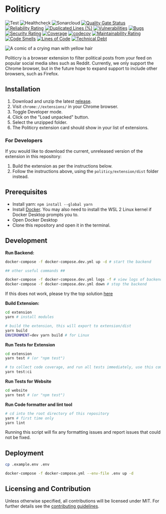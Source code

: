 # Politicry

![Test](https://github.com/se310-t6/politicry/actions/workflows/test.yml/badge.svg)
![Healthcheck](https://github.com/se310-t6/politicry/actions/workflows/healthcheck.yml/badge.svg)
![Sonarcloud](https://github.com/se310-t6/politicry/actions/workflows/sonarcloud.yml/badge.svg)
[![Quality Gate Status](https://sonarcloud.io/api/project_badges/measure?project=se310-t6_politicry&metric=alert_status)](https://sonarcloud.io/summary/new_code?id=se310-t6_politicry)
[![Reliability Rating](https://sonarcloud.io/api/project_badges/measure?project=se310-t6_politicry&metric=reliability_rating)](https://sonarcloud.io/summary/new_code?id=se310-t6_politicry)
[![Duplicated Lines (%)](https://sonarcloud.io/api/project_badges/measure?project=se310-t6_politicry&metric=duplicated_lines_density)](https://sonarcloud.io/summary/new_code?id=se310-t6_politicry)
[![Vulnerabilities](https://sonarcloud.io/api/project_badges/measure?project=se310-t6_politicry&metric=vulnerabilities)](https://sonarcloud.io/summary/new_code?id=se310-t6_politicry)
[![Bugs](https://sonarcloud.io/api/project_badges/measure?project=se310-t6_politicry&metric=bugs)](https://sonarcloud.io/summary/new_code?id=se310-t6_politicry)
[![Security Rating](https://sonarcloud.io/api/project_badges/measure?project=se310-t6_politicry&metric=security_rating)](https://sonarcloud.io/summary/new_code?id=se310-t6_politicry)
[![Coverage](https://sonarcloud.io/api/project_badges/measure?project=se310-t6_politicry&metric=coverage)](https://sonarcloud.io/summary/new_code?id=se310-t6_politicry)
[![codecov](https://codecov.io/gh/se310-t6/politicry/branch/main/graph/badge.svg?token=JSL2O5JZNP)](https://codecov.io/gh/se310-t6/politicry)
[![Maintainability Rating](https://sonarcloud.io/api/project_badges/measure?project=se310-t6_politicry&metric=sqale_rating)](https://sonarcloud.io/summary/new_code?id=se310-t6_politicry)
[![Code Smells](https://sonarcloud.io/api/project_badges/measure?project=se310-t6_politicry&metric=code_smells)](https://sonarcloud.io/summary/new_code?id=se310-t6_politicry)
[![Lines of Code](https://sonarcloud.io/api/project_badges/measure?project=se310-t6_politicry&metric=ncloc)](https://sonarcloud.io/summary/new_code?id=se310-t6_politicry)
[![Technical Debt](https://sonarcloud.io/api/project_badges/measure?project=se310-t6_politicry&metric=sqale_index)](https://sonarcloud.io/summary/new_code?id=se310-t6_politicry)

![A comic of a crying man with yellow hair](https://camo.githubusercontent.com/1851fbb05a7492b6e79caeb8664d3d394b69cf3efe5327bedc167ff75240b27f/68747470733a2f2f63646e2e646973636f72646170702e636f6d2f6174746163686d656e74732f3931303735333430313339333030303436312f313030333538393436383933363232343833382f556e7469746c65645f417274776f726b2e706e67)

Politicry is a browser extension to filter political posts from your feed on popular social media sites such as Reddit. Currently, we only support the Chrome browser, but in the future hope to expand support to include other browsers, such as Firefox.

## Installation

1. Download and unzip the latest [release](https://github.com/se310-t6/politicry/releases). 
2. Visit `chrome://extensions/` in your Chrome browser.
3. Toggle Developer mode.
4. Click on the "Load unpacked" button.
5. Select the unzipped folder.
6. The Politicry extension card should show in your list of extensions.

### For Developers
If you would like to download the current, unreleased version of the extension in this repository:
1. Build the extension as per the instructions below.
2. Follow the instructions above, using the `politicy/extension/dist` folder instead. 

## Prerequisites

- Install yarn: `npm install --global yarn`
- Install [Docker](https://docs.docker.com/get-docker/). You may also need to install the WSL 2 Linux kernel if Docker Desktop prompts you to.
- Open Docker Desktop
- Clone this repository and open it in the terminal.

## Development

**Run Backend:**

```bash
docker-compose -f docker-compose.dev.yml up -d # start the backend

## other useful commands ##

docker-compose -f docker-compose.dev.yml logs -f # view logs of backend
docker-compose -f docker-compose.dev.yml down # stop the backend
```

If this does not work, please try the top solution [here](https://stackoverflow.com/questions/41117421/ps1-cannot-be-loaded-because-running-scripts-is-disabled-on-this-system)

**Build Extension:**

```bash
cd extension
yarn # install modules

# build the extension, this will export to extension/dist
yarn build
ENVIRONMENT=dev yarn build # for Linux
```

**Run Tests for Extension**

```bash
cd extension
yarn test # (or "npm test")

# to collect code coverage, and run all tests immediately, use this command instead:
yarn test:ci
```

**Run Tests for Website**

```bash
cd website
yarn test # (or "npm test")
```

**Run Code formatter and lint tool**

```bash
# cd into the root directory of this repository
yarn # first time only
yarn lint
```

Running this script will fix any formatting issues and report issues that could not be fixed.

## Deployment

```bash
cp .example.env .env

docker-compose -f docker-compose.yml --env-file .env up -d
```

## Licensing and Contribution

Unless otherwise specified, all contributions will be licensed under MIT. For further details see the [contributing guidelines](./CONTRIBUTING_GUIDELINES.md).
